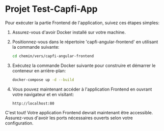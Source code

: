# Projet Test-Capfi-App


Pour exécuter la partie Frontend de l'application, suivez ces étapes simples:

1. Assurez-vous d'avoir Docker installé sur votre machine.

2. Positionnez-vous dans le répertoire 'capfi-angular-frontend' en utilisant la commande suivante:

    ```bash
    cd chemin/vers/capfi-angular-frontend
    ```

3. Exécutez la commande Docker suivante pour construire et démarrer le conteneur en arrière-plan:

    ```bash
    docker-compose up -d --build
    ```
   
4. Vous pouvez maintenant accéder à l'application Frontend en ouvrant votre navigateur et en visitant:

    ```
    http://localhost:80

C'est tout! Votre application Frontend devrait maintenant être accessible. Assurez-vous d'avoir les ports nécessaires ouverts selon votre configuration.




